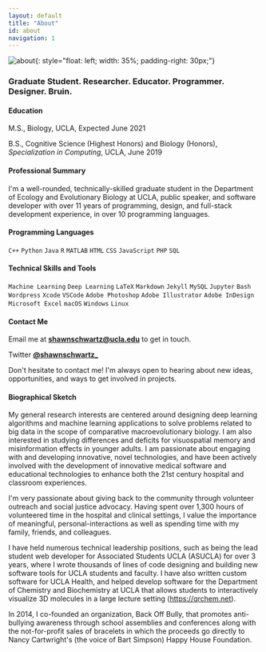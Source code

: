 ```yaml
---
layout: default
title: "About"
id: about
navigation: 1
---
```


![about](../assets/images/about-shawn.png){: style="float: left; width: 35%; padding-right: 30px;"}
### Graduate Student. Researcher. Educator. Programmer. Designer. Bruin.

#### Education
M.S., Biology, UCLA, Expected June 2021

B.S., Cognitive Science (Highest Honors) and Biology (Honors), *Specialization in Computing*, UCLA, June 2019

#### Professional Summary
I'm a well-rounded, technically-skilled graduate student in the Department of Ecology and Evolutionary Biology at UCLA, public speaker, and software developer with over 11 years of programming, design, and full-stack development experience, in over 10 programming languages.

#### Programming Languages
`C++` `Python` `Java` `R` `MATLAB` `HTML` `CSS` `JavaScript` `PHP` `SQL`

#### Technical Skills and Tools
`Machine Learning` `Deep Learning` `LaTeX` `Markdown` `Jekyll` `MySQL` `Jupyter` `Bash` `Wordpress` `Xcode` `VSCode` `Adobe Photoshop` `Adobe Illustrator` `Adobe InDesign` `Microsoft Excel` `macOS` `Windows` `Linux`
#### Contact Me
Email me at <a href="&#115;&#104;&#097;&#119;&#110;&#115;&#099;&#104;&#119;&#097;&#114;&#116;&#122;&#064;&#117;&#099;&#108;&#097;&#046;&#101;&#100;&#117;" target="_blank" alt="Email" title="Email"><strong>&#115;&#104;&#097;&#119;&#110;&#115;&#099;&#104;&#119;&#097;&#114;&#116;&#122;&#064;&#117;&#099;&#108;&#097;&#046;&#101;&#100;&#117;</strong></a> to get in touch.

Twitter [**@shawnschwartz_**](https://twitter.com/shawnschwartz_)

Don't hesitate to contact me! I'm always open to hearing about new ideas, opportunities, and ways to get involved in projects.

#### Biographical Sketch
My general research interests are centered around designing deep learning algorithms and machine learning applications to solve problems related to big data in the scope of comparative macroevolutionary biology. I am also interested in studying differences and deficits for visuospatial memory and misinformation effects in younger adults. I am passionate about engaging with and developing innovative, novel technologies, and have been actively involved with the development of innovative medical software and educational technologies to enhance both the 21st century hospital and classroom experiences.

I'm very passionate about giving back to the community through volunteer outreach and social justice advocacy. Having spent over 1,300 hours of volunteered time in the hospital and clinical settings, I value the importance of meaningful, personal-interactions as well as spending time with my family, friends, and colleagues.

I have held numerous technical leadership positions, such as being the lead student web developer for Associated Students UCLA (ASUCLA) for over 3 years, where I wrote thousands of lines of code designing and building new software tools for UCLA students and faculty. I have also written custom software for UCLA Health, and helped develop software for the Department of Chemistry and Biochemistry at UCLA that allows students to interactively visualize 3D molecules in a large lecture setting (https://qrchem.net).

In 2014, I co-founded an organization, Back Off Bully, that promotes anti-bullying awareness through school assemblies and conferences along with the not-for-profit sales of bracelets in which the proceeds go directly to Nancy Cartwright's (the voice of Bart Simpson) Happy House Foundation.